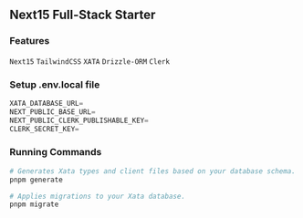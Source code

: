 ## Next15 Full-Stack Starter

###  Features

`Next15` `TailwindCSS` `XATA` `Drizzle-ORM` `Clerk`

### Setup .env.local file

```ts
XATA_DATABASE_URL=
NEXT_PUBLIC_BASE_URL=
NEXT_PUBLIC_CLERK_PUBLISHABLE_KEY=
CLERK_SECRET_KEY=
```

### Running Commands

```bash
# Generates Xata types and client files based on your database schema.
pnpm generate

# Applies migrations to your Xata database.
pnpm migrate
```
